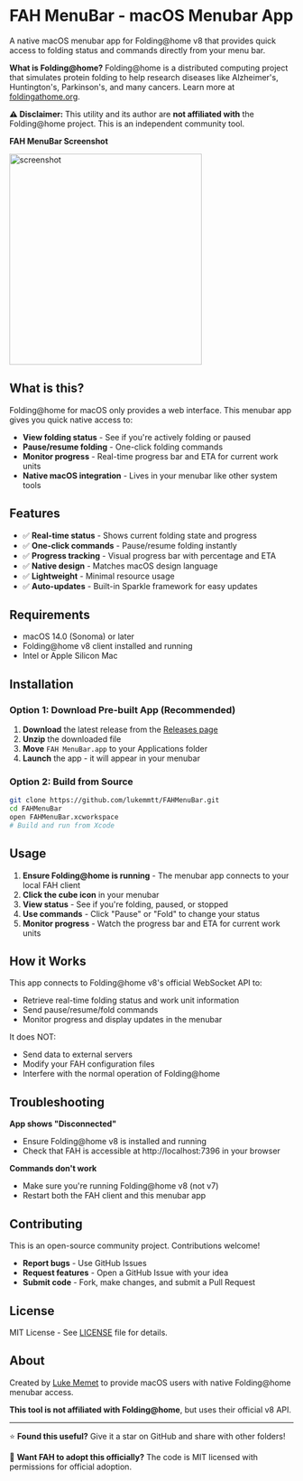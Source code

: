 # FAH MenuBar - macOS Menubar App

A native macOS menubar app for Folding@home v8 that provides quick access to folding status and commands directly from your menu bar.

**What is Folding@home?** Folding@home is a distributed computing project that simulates protein folding to help research diseases like Alzheimer's, Huntington's, Parkinson's, and many cancers. Learn more at [foldingathome.org](https://foldingathome.org).

**⚠️ Disclaimer:** This utility and its author are **not affiliated with** the Folding@home project. This is an independent community tool.

**FAH MenuBar Screenshot**

<img width="341" height="374" alt="screenshot" src="https://github.com/user-attachments/assets/79a6b673-7e38-4ff3-91c2-bc8cbb9ddf8d" />

## What is this?

Folding@home for macOS only provides a web interface. This menubar app gives you quick native access to:

- **View folding status** - See if you're actively folding or paused
- **Pause/resume folding** - One-click folding commands
- **Monitor progress** - Real-time progress bar and ETA for current work units
- **Native macOS integration** - Lives in your menubar like other system tools

## Features

- ✅ **Real-time status** - Shows current folding state and progress
- ✅ **One-click commands** - Pause/resume folding instantly
- ✅ **Progress tracking** - Visual progress bar with percentage and ETA
- ✅ **Native design** - Matches macOS design language
- ✅ **Lightweight** - Minimal resource usage
- ✅ **Auto-updates** - Built-in Sparkle framework for easy updates

## Requirements

- macOS 14.0 (Sonoma) or later
- Folding@home v8 client installed and running
- Intel or Apple Silicon Mac

## Installation

### Option 1: Download Pre-built App (Recommended)

1. **Download** the latest release from the [Releases page](https://github.com/lukemmtt/FAHMenuBar/releases)
2. **Unzip** the downloaded file
3. **Move** `FAH MenuBar.app` to your Applications folder
4. **Launch** the app - it will appear in your menubar

### Option 2: Build from Source

```bash
git clone https://github.com/lukemmtt/FAHMenuBar.git
cd FAHMenuBar
open FAHMenuBar.xcworkspace
# Build and run from Xcode
```

## Usage

1. **Ensure Folding@home is running** - The menubar app connects to your local FAH client
2. **Click the cube icon** in your menubar
3. **View status** - See if you're folding, paused, or stopped
4. **Use commands** - Click "Pause" or "Fold" to change your status
5. **Monitor progress** - Watch the progress bar and ETA for current work units

## How it Works

This app connects to Folding@home v8's official WebSocket API to:
- Retrieve real-time folding status and work unit information
- Send pause/resume/fold commands
- Monitor progress and display updates in the menubar

It does NOT:
- Send data to external servers
- Modify your FAH configuration files
- Interfere with the normal operation of Folding@home

## Troubleshooting

**App shows "Disconnected"**
- Ensure Folding@home v8 is installed and running
- Check that FAH is accessible at http://localhost:7396 in your browser

**Commands don't work**
- Make sure you're running Folding@home v8 (not v7)
- Restart both the FAH client and this menubar app

## Contributing

This is an open-source community project. Contributions welcome!

- **Report bugs** - Use GitHub Issues
- **Request features** - Open a GitHub Issue with your idea
- **Submit code** - Fork, make changes, and submit a Pull Request

## License

MIT License - See [LICENSE](LICENSE) file for details.

## About

Created by [Luke Memet](https://github.com/lukemmtt) to provide macOS users with native Folding@home menubar access.

**This tool is not affiliated with Folding@home**, but uses their official v8 API.

---

⭐ **Found this useful?** Give it a star on GitHub and share with other folders!

🤝 **Want FAH to adopt this officially?** The code is MIT licensed with permissions for official adoption.
